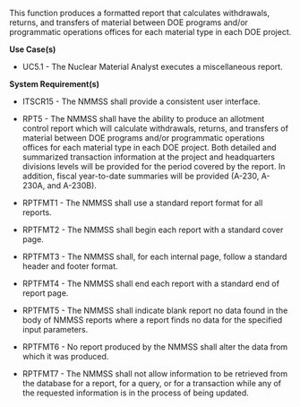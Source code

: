 This function produces a formatted report that calculates withdrawals, returns, and transfers of material between DOE programs and/or programmatic operations offices for each material type in each DOE project.

**Use Case(s)**

- UC5.1 - The Nuclear Material Analyst executes a miscellaneous report.

**System Requirement(s)**

- ITSCR15 - The NMMSS shall provide a consistent user interface.

- RPT5 - The NMMSS shall have the ability to produce an allotment control report which will calculate withdrawals, returns, and transfers of material between DOE programs and/or programmatic operations offices for each material type in each DOE project. Both detailed and summarized transaction information at the project and headquarters divisions levels will be provided for the period covered by the report. In addition, fiscal year-to-date summaries will be provided (A-230, A-230A, and A-230B).

- RPTFMT1 - The NMMSS shall use a standard report format for all reports.

- RPTFMT2 - The NMMSS shall begin each report with a standard cover page.

- RPTFMT3 - The NMMSS shall, for each internal page, follow a standard header and footer format.

- RPTFMT4 - The NMMSS shall end each report with a standard end of report page.

- RPTFMT5 - The NMMSS shall indicate blank report no data found in the body of NMMSS reports where a report finds no data for the specified input parameters.

- RPTFMT6 - No report produced by the NMMSS shall alter the data from which it was produced.

- RPTFMT7 - The NMMSS shall not allow information to be retrieved from the database for a report, for a query, or for a transaction while any of the requested information is in the process of being updated.
